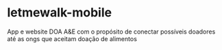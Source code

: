 # letmewalk-mobile
App e website DOA A&E com o propósito de conectar possíveis doadores até as ongs que aceitam doação de alimentos
